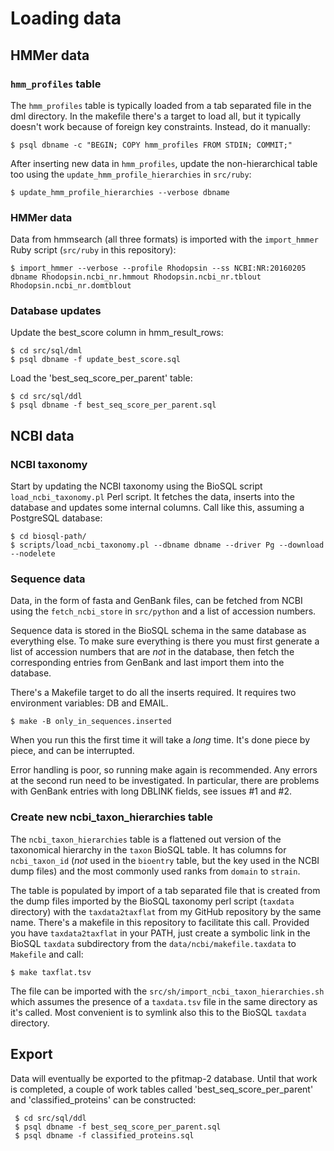 # Loading data

## HMMer data

### `hmm_profiles` table

The `hmm_profiles` table is typically loaded from a tab separated file in the dml
directory.  In the makefile there's a target to load all, but it typically
doesn't work because of foreign key constraints. Instead, do it manually:

```
$ psql dbname -c "BEGIN; COPY hmm_profiles FROM STDIN; COMMIT;"
```

After inserting new data in `hmm_profiles`, update the non-hierarchical table too
using the `update_hmm_profile_hierarchies` in `src/ruby`:

```
$ update_hmm_profile_hierarchies --verbose dbname
```

### HMMer data

Data from hmmsearch (all three formats) is imported with the `import_hmmer` 
Ruby script (`src/ruby` in this repository):

```
$ import_hmmer --verbose --profile Rhodopsin --ss NCBI:NR:20160205 dbname Rhodopsin.ncbi_nr.hmmout Rhodopsin.ncbi_nr.tblout Rhodopsin.ncbi_nr.domtblout
```

### Database updates

Update the best_score column in hmm_result_rows:

```
$ cd src/sql/dml
$ psql dbname -f update_best_score.sql
```

Load the 'best_seq_score_per_parent' table:

```
$ cd src/sql/ddl
$ psql dbname -f best_seq_score_per_parent.sql
```

## NCBI data

### NCBI taxonomy

Start by updating the NCBI taxonomy using the BioSQL script `load_ncbi_taxonomy.pl` 
Perl script. It fetches the data, inserts into the database and updates some internal
columns. Call like this, assuming a PostgreSQL database:

```
$ cd biosql-path/
$ scripts/load_ncbi_taxonomy.pl --dbname dbname --driver Pg --download --nodelete
```

### Sequence data

Data, in the form of fasta and GenBank files, can be fetched from NCBI using
the `fetch_ncbi_store` in `src/python` and a list of accession numbers.

Sequence data is stored in the BioSQL schema in the same database as everything 
else. To make sure everything is there you must first generate a list of accession
numbers that are *not* in the database, then fetch the corresponding entries from
GenBank and last import them into the database.

There's a Makefile target to do all the inserts required. It requires
two environment variables: DB and EMAIL.

```
$ make -B only_in_sequences.inserted
```

When you run this the first time it will take a *long* time. It's done
piece by piece, and can be interrupted.

Error handling is poor, so running make again is recommended. Any errors at
the second run need to be investigated. In particular, there are problems with
GenBank entries with long DBLINK fields, see issues #1 and #2.

### Create new ncbi_taxon_hierarchies table

The `ncbi_taxon_hierarchies` table is a flattened out version of the taxonomical
hierarchy in the `taxon` BioSQL table. It has columns for `ncbi_taxon_id` (*not*
used in the `bioentry` table, but the key used in the NCBI dump files) and the 
most commonly used ranks from `domain` to `strain`.

The table is populated by import of a tab separated file that is created from the
dump files imported by the BioSQL taxonomy perl script (`taxdata` directory) with 
the `taxdata2taxflat` from my GitHub repository by the same name. There's a makefile
in this repository to facilitate this call. Provided you have `taxdata2taxflat`
in your PATH, just create a symbolic link in the BioSQL `taxdata` subdirectory from
the `data/ncbi/makefile.taxdata` to `Makefile` and call:

```
$ make taxflat.tsv
```

The file can be imported with the `src/sh/import_ncbi_taxon_hierarchies.sh` which
assumes the presence of a `taxdata.tsv` file in the same directory as it's called.
Most convenient is to symlink also this to the BioSQL `taxdata` directory.

## Export

Data will eventually be exported to the pfitmap-2 database. Until that work is 
completed, a couple of work tables called 'best_seq_score_per_parent' and 'classified_proteins' can be constructed:

```
 $ cd src/sql/ddl
 $ psql dbname -f best_seq_score_per_parent.sql
 $ psql dbname -f classified_proteins.sql
 ```
